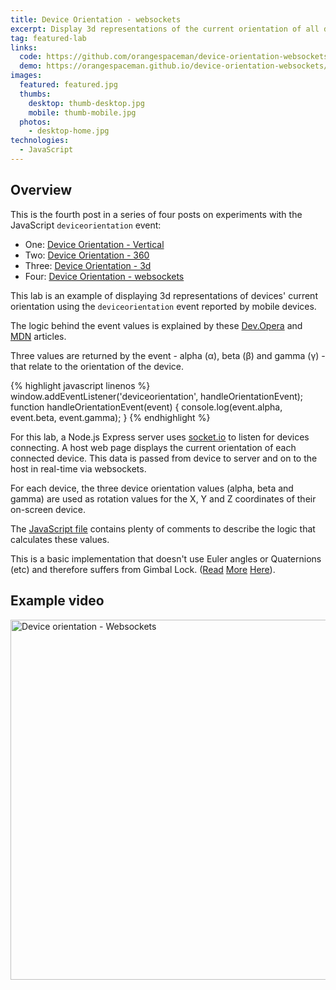 ```yaml
---
title: Device Orientation - websockets
excerpt: Display 3d representations of the current orientation of all devices connected to a website via websockets
tag: featured-lab
links:
  code: https://github.com/orangespaceman/device-orientation-websockets
  demo: https://orangespaceman.github.io/device-orientation-websockets/
images:
  featured: featured.jpg
  thumbs:
    desktop: thumb-desktop.jpg
    mobile: thumb-mobile.jpg
  photos:
    - desktop-home.jpg
technologies:
  - JavaScript
---
```


## Overview

This is the fourth post in a series of four posts on experiments with the JavaScript `deviceorientation` event:

 - One: [Device Orientation - Vertical](../device-orientation-vertical/)
 - Two: [Device Orientation - 360](../device-orientation-360/)
 - Three: [Device Orientation - 3d](../device-orientation-3d/)
 - Four: [Device Orientation - websockets](../device-orientation-websockets/)

This lab is an example of displaying 3d representations of devices' current orientation using the `deviceorientation` event reported by mobile devices.

The logic behind the event values is explained by these [Dev.Opera](https://dev.opera.com/articles/w3c-device-orientation-api/) and [MDN](https://developer.mozilla.org/en-US/docs/Web/API/Detecting_device_orientation) articles.

Three values are returned by the event - alpha (α), beta (β) and gamma (γ) - that relate to the orientation of the device.

{% highlight javascript linenos %}
window.addEventListener('deviceorientation', handleOrientationEvent);
function handleOrientationEvent(event) {
  console.log(event.alpha, event.beta, event.gamma);
}
{% endhighlight %}

For this lab, a Node.js Express server uses [socket.io](https://socket.io) to listen for devices connecting. A host web page displays the current orientation of each connected device. This data is passed from device to server and on to the host in real-time via websockets.

For each device, the three device orientation values (alpha, beta and gamma) are used as rotation values for the X, Y and Z coordinates of their on-screen device.

The [JavaScript file](https://github.com/orangespaceman/device-orientation-websockets/blob/master/client/assets/js/device.js) contains plenty of comments to describe the logic that calculates these values.

This is a basic implementation that doesn't use Euler angles or Quaternions (etc) and therefore suffers from Gimbal Lock. ([Read](https://stackoverflow.com/questions/41491940/) [More](https://stackoverflow.com/questions/22609518/) [Here](https://www.w3.org/TR/2016/CR-orientation-event-20160818/#worked-example-2)).


## Example video

<a data-flickr-embed="true"  href="https://www.flickr.com/gp/thegingerbloke/156ycE" title="Device orientation - Websockets"><img src="https://farm2.staticflickr.com/1951/44606451335_3a31f1ff44_b.jpg" width="1024" height="576" alt="Device orientation - Websockets"></a><script async src="//embedr.flickr.com/assets/client-code.js" charset="utf-8"></script>